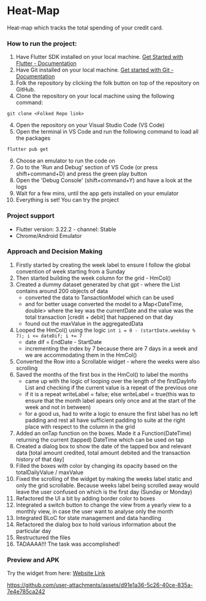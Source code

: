 # Heat-Map

Heat-map which tracks the total spending of your credit card. 

### How to run the project:
1. Have Flutter SDK installed on your local machine. [Get Started with Flutter - Documentation](https://docs.flutter.dev/get-started/install) 
2. Have Git installed on your local machine. [Get started with Git - Documentation](https://git-scm.com/book/en/v2/Getting-Started-Installing-Git)
3. Folk the repository by clicking the folk button on top of the repository on GitHub.
4. Clone the repository on your local machine using the following command:

```
git clone <Folked Repo link>
```

4. Open the repository on your Visual Studio Code (VS Code)
5. Open the terminal in VS Code and run the following command to load all the packages 

```
flutter pub get
```

6. Choose an emulator to run the code on
7. Go to the 'Run and Debug' section of VS Code (or press shift+command+D) and press the green play button
8. Open the 'Debug Console' (shift+command+Y) and have a look at the logs
9. Wait for a few mins, until the app gets installed on your emulator
10. Everything is set! You can try the project

### Project support
- Flutter version: 3.22.2 - channel: Stable
- Chrome/Android Emulator

### Approach and Decision Making
1. Firstly started by creating the week label to ensure I follow the global convention of week starting from a Sunday
2. Then started building the week column for the grid - HmCol()
3. Created a dummy dataset generated by chat gpt - where the List contains around 200 objects of data
    - converted the data to TansactionModel which can be used
    - and for better usage converted the model to a Map<DateTime, double> where the key was the currentDate and the value was the total transaction [credit + debit] that happened on that day
    - found out the maxValue in the aggregatedData
4. Looped the HmCol() using the logic ```int i = 0 - (startDate.weekday % 7); i <= dateDif; i += 7```
    - date dif = EndDate - StartDate
    - incrementing the index by 7 because there are 7 days in a week and we are accommodating them in the HmCol()
5. Converted the Row into a Scrollable widget - where the weeks were also scrolling
6. Saved the months of the first box in the HmCol() to label the months
    - came up with the logic of looping over the length of the firstDayInfo List and checking if the current value is a repeat of the previous one
    - if it is a repeat writeLabel = false; else writeLabel = true(this was to ensure that the month label apears only once and at the start of the week and not in between)
    - for a good us, had to write a logic to ensure the first label has no left padding and rest all have sufficient padding to suite at the right place with respect to the column in the grid
7. Added an onTap function on the boxes. Made it a Function(DateTime) returning the current (tapped) DateTime which can be used on tap
8. Created a dialog box to show the date of the tapped box and relevant data [total amount credited, total amount debited and the transaction history of that day]
9. Filled the boxes with color by changing its opacity based on the totalDailyValue / maxValue
10. Fixed the scrolling of the widget by making the weeks label static and only the grid scrollable. Because weeks label being scrolled away would leave the user confused on which is the first day (Sunday or Monday)
11. Refactored the UI a bit by adding border color to boxes
12. Integrated a switch button to change the view from a yearly view to a monthly view, in case the user want to analyse only the month
13. Integrated BLoC for state management and data handling
14. Refactored the dialog box to hold various information about the particular day
15. Restructured the files
16. TADAAAA!!! The task was accomplished!


### Preview and APK

Try the widget from here: [Website Link](https://assignment-heatmap.netlify.app/)

https://github.com/user-attachments/assets/d91e1a36-5c26-40ce-835a-7e4e785ca242


